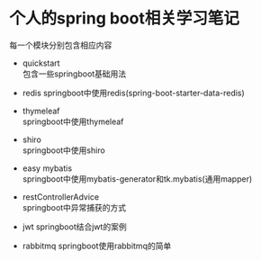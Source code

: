 # 个人的spring boot相关学习笔记

每一个模块分别包含相应内容

- quickstart  
包含一些springboot基础用法  

- redis
springboot中使用redis(spring-boot-starter-data-redis)

- thymeleaf  
springboot中使用thymeleaf

- shiro  
springboot中使用shiro

- easy mybatis  
springboot中使用mybatis-generator和tk.mybatis(通用mapper)  

- restControllerAdvice  
springboot中异常捕获的方式

- jwt 
springboot结合jwt的案例  

- rabbitmq 
springboot使用rabbitmq的简单  